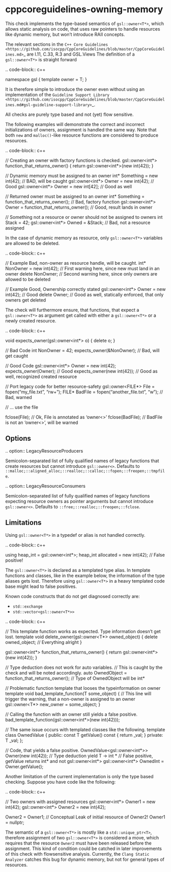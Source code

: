 cppcoreguidelines-owning-memory
===============================

This check implements the type-based semantics of `gsl::owner<T*>`,
which allows static analysis on code, that uses raw pointers to handle
resources like dynamic memory, but won’t introduce RAII concepts.

The relevant sections in the
`C++ Core Guidelines <https://github.com/isocpp/CppCoreGuidelines/blob/master/CppCoreGuidelines.md>`\_
are I.11, C.33, R.3 and GSL.Views The definition of a `gsl::owner<T*>`
is straight forward

.. code-block:: c++

namespace gsl { template <typename T> owner = T; }

It is therefore simple to introduce the owner even without using an
implementation of the
`Guideline Support Library <https://github.com/isocpp/CppCoreGuidelines/blob/master/CppCoreGuidelines.md#gsl-guideline-support-library>`\_.

All checks are purely type based and not (yet) flow sensitive.

The following examples will demonstrate the correct and incorrect
initializations of owners, assignment is handled the same way. Note that
both `new` and `malloc()`-like resource functions are considered to
produce resources.

.. code-block:: c++

// Creating an owner with factory functions is checked.
gsl::owner&lt;int*&gt; function\_that\_returns\_owner() { return
gsl::owner&lt;int*&gt;(new int(42)); }

// Dynamic memory must be assigned to an owner int\* Something = new
int(42); // BAD, will be caught gsl::owner&lt;int*&gt; Owner = new
int(42); // Good gsl::owner&lt;int*&gt; Owner = new int\[42\]; // Good
as well

// Returned owner must be assigned to an owner int\* Something =
function\_that\_returns\_owner(); // Bad, factory function
gsl::owner&lt;int\*&gt; Owner = function\_that\_returns\_owner(); //
Good, result lands in owner

// Something not a resource or owner should not be assigned to owners
int Stack = 42; gsl::owner&lt;int\*&gt; Owned = &Stack; // Bad, not a
resource assigned

In the case of dynamic memory as resource, only `gsl::owner<T*>`
variables are allowed to be deleted.

.. code-block:: c++

// Example Bad, non-owner as resource handle, will be caught. int\*
NonOwner = new int(42); // First warning here, since new must land in an
owner delete NonOwner; // Second warning here, since only owners are
allowed to be deleted

// Example Good, Ownership correctly stated gsl::owner&lt;int\*&gt;
Owner = new int(42); // Good delete Owner; // Good as well, statically
enforced, that only owners get deleted

The check will furthermore ensure, that functions, that expect a
`gsl::owner<T*>` as argument get called with either a `gsl::owner<T*>`
or a newly created resource.

.. code-block:: c++

void expects\_owner(gsl::owner&lt;int\*&gt; o) { delete o; }

// Bad Code int NonOwner = 42; expects\_owner(&NonOwner); // Bad, will
get caught

// Good Code gsl::owner&lt;int\*&gt; Owner = new int(42);
expects\_owner(Owner); // Good expects\_owner(new int(42)); // Good as
well, recognized created resource

// Port legacy code for better resource-safety gsl::owner&lt;FILE*&gt;
File = fopen(“my\_file.txt”, “rw+”); FILE* BadFile =
fopen(“another\_file.txt”, “w”); // Bad, warned

// … use the file

fclose(File); // Ok, File is annotated as ‘owner&lt;&gt;’
fclose(BadFile); // BadFile is not an ‘owner&lt;&gt;’, will be warned

Options
-------

.. option:: LegacyResourceProducers

Semicolon-separated list of fully qualified names of legacy functions
that create resources but cannot introduce `gsl::owner<>`. Defaults to
`::malloc;::aligned_alloc;::realloc;::calloc;::fopen;::freopen;::tmpfile`.

.. option:: LegacyResourceConsumers

Semicolon-separated list of fully qualified names of legacy functions
expecting resource owners as pointer arguments but cannot introduce
`gsl::owner<>`. Defaults to `::free;::realloc;::freopen;::fclose`.

Limitations
-----------

Using `gsl::owner<T*>` in a typedef or alias is not handled correctly.

.. code-block:: c++

using heap\_int = gsl::owner&lt;int\*&gt;; heap\_int allocated = new
int(42); // False positive!

The `gsl::owner<T*>` is declared as a templated type alias. In template
functions and classes, like in the example below, the information of the
type aliases gets lost. Therefore using `gsl::owner<T*>` in a heavy
templated code base might lead to false positives.

Known code constructs that do not get diagnosed correctly are:

-   `std::exchange`
-   `std::vector<gsl::owner<T*>>`

.. code-block:: c++

// This template function works as expected. Type information doesn’t
get lost. template <typename T> void delete\_owner(gsl::owner&lt;T\*&gt;
owned\_object) { delete owned\_object; // Everything alright }

gsl::owner&lt;int*&gt; function\_that\_returns\_owner() { return
gsl::owner&lt;int*&gt;(new int(42)); }

// Type deduction does not work for auto variables. // This is caught by
the check and will be noted accordingly. auto OwnedObject =
function\_that\_returns\_owner(); // Type of OwnedObject will be int\*

// Problematic function template that looses the typeinformation on
owner template <typename T> void bad\_template\_function(T some\_object)
{ // This line will trigger the warning, that a non-owner is assigned to
an owner gsl::owner&lt;T\*&gt; new\_owner = some\_object; }

// Calling the function with an owner still yields a false positive.
bad\_template\_function(gsl::owner&lt;int\*&gt;(new int(42)));

// The same issue occurs with templated classes like the following.
template <typename T> class OwnedValue { public: const T getValue()
const { return \_val; } private: T \_val; };

// Code, that yields a false positive.
OwnedValue&lt;gsl::owner&lt;int*&gt;&gt; Owner(new int(42)); // Type
deduction yield T -&gt; int * // False positive, getValue returns int\*
and not gsl::owner&lt;int*&gt; gsl::owner&lt;int*&gt; OwnedInt =
Owner.getValue();

Another limitation of the current implementation is only the type based
checking. Suppose you have code like the following:

.. code-block:: c++

// Two owners with assigned resources gsl::owner&lt;int*&gt; Owner1 =
new int(42); gsl::owner&lt;int*&gt; Owner2 = new int(42);

Owner2 = Owner1; // Conceptual Leak of initial resource of Owner2!
Owner1 = nullptr;

The semantic of a `gsl::owner<T*>` is mostly like a
`std::unique_ptr<T>`, therefore assignment of two `gsl::owner<T*>` is
considered a move, which requires that the resource `Owner2` must have
been released before the assignment. This kind of condition could be
catched in later improvements of this check with flowsensitive analysis.
Currently, the `Clang Static Analyzer` catches this bug for dynamic
memory, but not for general types of resources.
